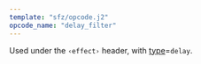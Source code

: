 ```yaml
---
template: "sfz/opcode.j2"
opcode_name: "delay_filter"
---
```

Used under the `‹effect›` header, with [type]=`delay`.


[type]: type.md#delay
